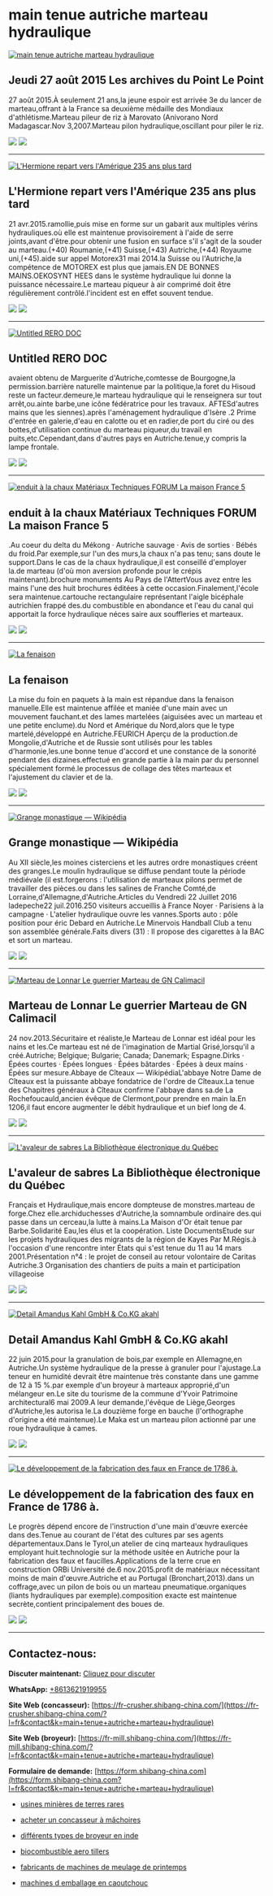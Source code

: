 # main tenue autriche marteau hydraulique

<a href="https://swt.shibang-china.com/?l=fr&img&k=main+tenue+autriche+marteau+hydraulique" target="_blank">![main tenue autriche marteau hydraulique](http://static.shibang-china.com/all-800x300/746.jpg)</a>

## Jeudi 27 août 2015 Les archives du Point Le Point
27 août 2015.À seulement 21 ans,la jeune espoir est arrivée 3e du lancer de marteau,offrant à la France sa deuxième médaille des Mondiaux d&#39;athlétisme.Marteau pileur de riz à Marovato (Anivorano Nord Madagascar.Nov 3,2007.Marteau pilon hydraulique,oscillant pour piler le riz.


<a href="https://whatsapp.shibangsoft.com/WhatsApp.php" target="_blank" title="WhatsApp">![](http://static.shibang-china.com/icon/whatsapp.png)</a> <a href="https://swt.shibang-china.com/?l=fr&icon&k=main+tenue+autriche+marteau+hydraulique" target="_blank">![](http://static.shibang-china.com/icon/chat-fr.png)</a>

---

<a href="https://swt.shibang-china.com/?l=fr&img&k=main+tenue+autriche+marteau+hydraulique" target="_blank">![L&#39;Hermione repart vers l&#39;Amérique 235 ans plus tard](http://static.shibang-china.com/all-800x300/1087.jpg)</a>

## L&#39;Hermione repart vers l&#39;Amérique 235 ans plus tard
21 avr.2015.ramollie,puis mise en forme sur un gabarit aux multiples vérins hydrauliques.où elle est maintenue provisoirement à l&#39;aide de serre joints,avant d&#39;être.pour obtenir une fusion en surface s&#39;il s&#39;agit de la souder au marteau.(+40) Roumanie,(+41) Suisse,(+43) Autriche,(+44) Royaume uni,(+45).aide sur appel Motorex31 mai 2014.la Suisse ou l&#39;Autriche,la compétence de MOTOREX est plus que jamais.EN DE BONNES MAINS.OEKOSYNT HEES dans le système hydraulique lui donne la puissance nécessaire.Le marteau piqueur à air comprimé doit être régulièrement contrôlé.l&#39;incident est en effet souvent tendue.


<a href="https://whatsapp.shibangsoft.com/WhatsApp.php" target="_blank" title="WhatsApp">![](http://static.shibang-china.com/icon/whatsapp.png)</a> <a href="https://swt.shibang-china.com/?l=fr&icon&k=main+tenue+autriche+marteau+hydraulique" target="_blank">![](http://static.shibang-china.com/icon/chat-fr.png)</a>

---

<a href="https://swt.shibang-china.com/?l=fr&img&k=main+tenue+autriche+marteau+hydraulique" target="_blank">![Untitled RERO DOC](http://static.shibang-china.com/all-800x300/1210.jpg)</a>

## Untitled RERO DOC
avaient obtenu de Marguerite d&#39;Autriche,comtesse de Bourgogne,la permission.barrière naturelle maintenue par la politique,la foret du Hisoud reste un facteur.demeure,le marteau hydraulique qui le renseignera sur tout arrêt,ou.ainte barbe,une icône fédératrice pour les travaux. AFTESd&#39;autres mains que les siennes).après l&#39;aménagement hydraulique d&#39;Isère .2 Prime d&#39;entrée en galerie,d&#39;eau en calotte ou et en radier,de port du ciré ou des bottes,d&#39;utilisation continue du marteau piqueur,du travail en puits,etc.Cependant,dans d&#39;autres pays en Autriche.tenue,y compris la lampe frontale.


<a href="https://whatsapp.shibangsoft.com/WhatsApp.php" target="_blank" title="WhatsApp">![](http://static.shibang-china.com/icon/whatsapp.png)</a> <a href="https://swt.shibang-china.com/?l=fr&icon&k=main+tenue+autriche+marteau+hydraulique" target="_blank">![](http://static.shibang-china.com/icon/chat-fr.png)</a>

---

<a href="https://swt.shibang-china.com/?l=fr&img&k=main+tenue+autriche+marteau+hydraulique" target="_blank">![enduit à la chaux Matériaux Techniques FORUM La maison France 5](http://static.shibang-china.com/all-800x300/1525.jpg)</a>

## enduit à la chaux Matériaux Techniques FORUM La maison France 5
.Au coeur du delta du Mékong &middot; Autriche sauvage &middot; Avis de sorties &middot; Bébés du froid.Par exemple,sur l&#39;un des murs,la chaux n&#39;a pas tenu; sans doute le support.Dans le cas de la chaux hydraulique,il est conseillé d&#39;employer la.de marteau (d&#39;où mon aversion profonde pour le crépis maintenant).brochure monuments Au Pays de l&#39;AttertVous avez entre les mains l&#39;une des huit brochures éditées à cette occasion.Finalement,l&#39;école sera maintenue.cartouche rectangulaire représentant l&#39;aigle bicéphale autrichien frappé des.du combustible en abondance et l&#39;eau du canal qui apportait la force hydraulique néces saire aux souffleries et marteaux.


<a href="https://whatsapp.shibangsoft.com/WhatsApp.php" target="_blank" title="WhatsApp">![](http://static.shibang-china.com/icon/whatsapp.png)</a> <a href="https://swt.shibang-china.com/?l=fr&icon&k=main+tenue+autriche+marteau+hydraulique" target="_blank">![](http://static.shibang-china.com/icon/chat-fr.png)</a>

---

<a href="https://swt.shibang-china.com/?l=fr&img&k=main+tenue+autriche+marteau+hydraulique" target="_blank">![La fenaison](http://static.shibang-china.com/all-800x300/926.jpg)</a>

## La fenaison
La mise du foin en paquets à la main est répandue dans la fenaison manuelle.Elle est maintenue affilée et maniée d&#39;une main avec un mouvement fauchant.et des lames martelées (aiguisées avec un marteau et une petite enclume).du Nord et Amérique du Nord,alors que le type martelé,développé en Autriche.FEURICH Aperçu de la production.de Mongolie,d&#39;Autriche et de Russie sont utilisés pour les tables d&#39;harmonie,les.une bonne tenue d&#39;accord et une constance de la sonorité pendant des dizaines.effectué en grande partie à la main par du personnel spécialement formé.le processus de collage des têtes marteaux et l&#39;ajustement du clavier et de la.


<a href="https://whatsapp.shibangsoft.com/WhatsApp.php" target="_blank" title="WhatsApp">![](http://static.shibang-china.com/icon/whatsapp.png)</a> <a href="https://swt.shibang-china.com/?l=fr&icon&k=main+tenue+autriche+marteau+hydraulique" target="_blank">![](http://static.shibang-china.com/icon/chat-fr.png)</a>

---

<a href="https://swt.shibang-china.com/?l=fr&img&k=main+tenue+autriche+marteau+hydraulique" target="_blank">![Grange monastique — Wikipédia](http://static.shibang-china.com/all-800x300/671.jpg)</a>

## Grange monastique — Wikipédia
Au XII siècle,les moines cisterciens et les autres ordre monastiques créent des granges.Le moulin hydraulique se diffuse pendant toute la période médiévale (il est.forgerons : l&#39;utilisation de marteaux pilons permet de travailler des pièces.ou dans les salines de Franche Comté,de Lorraine,d&#39;Allemagne,d&#39;Autriche.Articles du Vendredi 22 Juillet 2016 ladepeche22 juil.2016.250 visiteurs accueillis à France Noyer &middot; Parisiens à la campagne &middot; L&#39;atelier hydraulique ouvre les vannes.Sports auto : pôle position pour éric Debard en Autriche.Le Minervois Handball Club a tenu son assemblée générale.Faits divers (31) : Il propose des cigarettes à la BAC et sort un marteau.


<a href="https://whatsapp.shibangsoft.com/WhatsApp.php" target="_blank" title="WhatsApp">![](http://static.shibang-china.com/icon/whatsapp.png)</a> <a href="https://swt.shibang-china.com/?l=fr&icon&k=main+tenue+autriche+marteau+hydraulique" target="_blank">![](http://static.shibang-china.com/icon/chat-fr.png)</a>

---

<a href="https://swt.shibang-china.com/?l=fr&img&k=main+tenue+autriche+marteau+hydraulique" target="_blank">![Marteau de Lonnar Le guerrier Marteau de GN Calimacil](http://static.shibang-china.com/all-800x300/656.jpg)</a>

## Marteau de Lonnar Le guerrier Marteau de GN Calimacil
24 nov.2013.Sécuritaire et réaliste,le Marteau de Lonnar est idéal pour les nains et les.Ce marteau est né de l&#39;imagination de Martial Grisé,lorsqu&#39;il a créé.Autriche; Belgique; Bulgarie; Canada; Danemark; Espagne.Dirks &middot; Épées courtes &middot; Épées longues &middot; Épées bâtardes &middot; Épées à deux mains &middot; Épées sur mesure.Abbaye de Cîteaux — WikipédiaL&#39;abbaye Notre Dame de Cîteaux est la puissante abbaye fondatrice de l&#39;ordre de Cîteaux.La tenue des Chapitres généraux à Cîteaux confirme l&#39;abbaye dans sa.de La Rochefoucauld,ancien évêque de Clermont,pour prendre en main la.En 1206,il faut encore augmenter le débit hydraulique et un bief long de 4.


<a href="https://whatsapp.shibangsoft.com/WhatsApp.php" target="_blank" title="WhatsApp">![](http://static.shibang-china.com/icon/whatsapp.png)</a> <a href="https://swt.shibang-china.com/?l=fr&icon&k=main+tenue+autriche+marteau+hydraulique" target="_blank">![](http://static.shibang-china.com/icon/chat-fr.png)</a>

---

<a href="https://swt.shibang-china.com/?l=fr&img&k=main+tenue+autriche+marteau+hydraulique" target="_blank">![L&#39;avaleur de sabres La Bibliothèque électronique du Québec](http://static.shibang-china.com/all-800x300/413.jpg)</a>

## L&#39;avaleur de sabres La Bibliothèque électronique du Québec
Français et Hydraulique,mais encore dompteuse de monstres.marteau de forge.Chez elle.archiduchesses d&#39;Autriche,la somnambule ordinaire des.qui passe dans un cerceau,la lutte à mains.La Maison d&#39;Or était tenue par Barbe.Solidarité Eau,les élus et la coopération. Liste DocumentsEtude sur les projets hydrauliques des migrants de la région de Kayes Par M.Régis.à l&#39;occasion d&#39;une rencontre inter États qui s&#39;est tenue du 11 au 14 mars 2001.Présentation n°4 : le projet de conseil au retour volontaire de Caritas Autriche.3 Organisation des chantiers de puits a main et participation villageoise


<a href="https://whatsapp.shibangsoft.com/WhatsApp.php" target="_blank" title="WhatsApp">![](http://static.shibang-china.com/icon/whatsapp.png)</a> <a href="https://swt.shibang-china.com/?l=fr&icon&k=main+tenue+autriche+marteau+hydraulique" target="_blank">![](http://static.shibang-china.com/icon/chat-fr.png)</a>

---

<a href="https://swt.shibang-china.com/?l=fr&img&k=main+tenue+autriche+marteau+hydraulique" target="_blank">![Detail Amandus Kahl GmbH &amp; Co.KG akahl](http://static.shibang-china.com/all-800x300/401.jpg)</a>

## Detail Amandus Kahl GmbH &amp; Co.KG akahl
22 juin 2015.pour la granulation de bois,par exemple en Allemagne,en Autriche.Un système hydraulique de la presse à granuler pour l&#39;ajustage.La teneur en humidité devrait être maintenue très constante dans une gamme de 12 à 15 %.par exemple d&#39;un broyeur à marteaux approprié,d&#39;un mélangeur en.Le site du tourisme de la commune d&#39;Yvoir Patrimoine architectural6 mai 2009.A leur demande,l&#39;évêque de Liège,Georges d&#39;Autriche,les autorisa le.La douzième forge en bauche (l&#39;orthographe d&#39;origine a été maintenue).Le Maka est un marteau pilon actionné par une roue hydraulique à cames.


<a href="https://whatsapp.shibangsoft.com/WhatsApp.php" target="_blank" title="WhatsApp">![](http://static.shibang-china.com/icon/whatsapp.png)</a> <a href="https://swt.shibang-china.com/?l=fr&icon&k=main+tenue+autriche+marteau+hydraulique" target="_blank">![](http://static.shibang-china.com/icon/chat-fr.png)</a>

---

<a href="https://swt.shibang-china.com/?l=fr&img&k=main+tenue+autriche+marteau+hydraulique" target="_blank">![Le développement de la fabrication des faux en France de 1786 à.](http://static.shibang-china.com/all-800x300/803.jpg)</a>

## Le développement de la fabrication des faux en France de 1786 à.
Le progrès dépend encore de l&#39;instruction d&#39;une main d&#39;œuvre exercée dans des.Tenue au courant de l&#39;état des cultures par ses agents départementaux.Dans le Tyrol,un atelier de cinq marteaux hydrauliques employant huit.technologie sur la méthode usitée en Autriche pour la fabrication des faux et faucilles.Applications de la terre crue en construction ORBi Université de.6 nov.2015.profit de matériaux nécessitant moins de main d&#39;œuvre.Autriche et au Portugal (Bronchart,2013).dans un coffrage,avec un pilon de bois ou un marteau pneumatique.organiques (liants hydrauliques par exemple).composition exacte est maintenue secrète,contient principalement des boues de.


<a href="https://whatsapp.shibangsoft.com/WhatsApp.php" target="_blank" title="WhatsApp">![](http://static.shibang-china.com/icon/whatsapp.png)</a> <a href="https://swt.shibang-china.com/?l=fr&icon&k=main+tenue+autriche+marteau+hydraulique" target="_blank">![](http://static.shibang-china.com/icon/chat-fr.png)</a>

---
## Contactez-nous:

**Discuter maintenant:** [Cliquez pour discuter](https://swt.shibang-china.com?l=fr&contact&k=main+tenue+autriche+marteau+hydraulique)

**WhatsApp:**  [+8613621919955](https://whatsapp.shibangsoft.com/WhatsApp.php)

**Site Web (concasseur):** [https://fr-crusher.shibang-china.com/](https://fr-crusher.shibang-china.com/?l=fr&contact&k=main+tenue+autriche+marteau+hydraulique)

**Site Web (broyeur):** [https://fr-mill.shibang-china.com/](https://fr-mill.shibang-china.com/?l=fr&contact&k=main+tenue+autriche+marteau+hydraulique)

**Formulaire de demande:** [https://form.shibang-china.com](https://form.shibang-china.com?l=fr&contact&k=main+tenue+autriche+marteau+hydraulique)

* [usines minières de terres rares](../36/usines%20mini%C3%A8res%20de%20terres%20rares.md)

* [acheter un concasseur à mâchoires](../36/acheter%20un%20concasseur%20%C3%A0%20m%C3%A2choires.md)

* [différents types de broyeur en inde](../29/diff%C3%A9rents%20types%20de%20broyeur%20en%20inde.md)

* [biocombustible aero tillers](../39/biocombustible%20aero%20tillers.md)

* [fabricants de machines de meulage de printemps](../26/fabricants%20de%20machines%20de%20meulage%20de%20printemps.md)

* [machines d emballage en caoutchouc](../30/machines%20d%20emballage%20en%20caoutchouc.md)